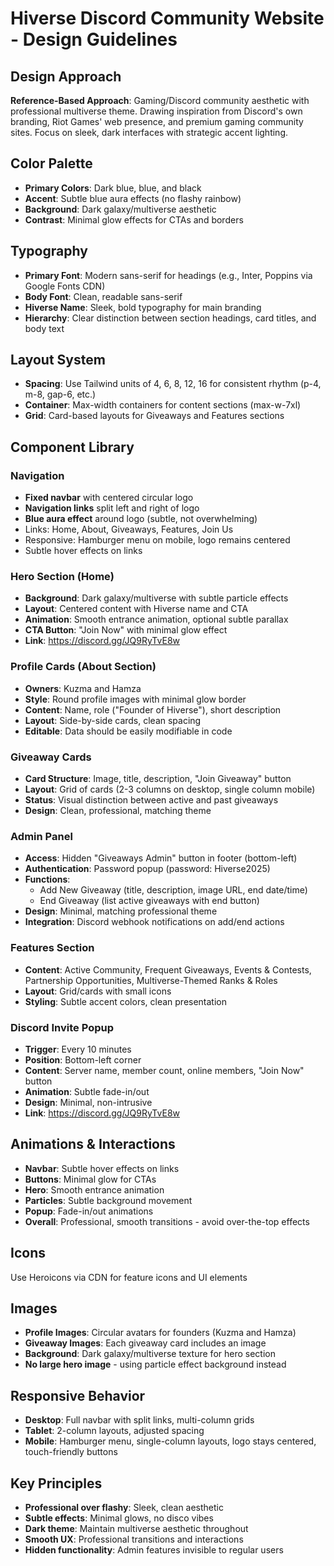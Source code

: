 # Hiverse Discord Community Website - Design Guidelines

## Design Approach
**Reference-Based Approach**: Gaming/Discord community aesthetic with professional multiverse theme. Drawing inspiration from Discord's own branding, Riot Games' web presence, and premium gaming community sites. Focus on sleek, dark interfaces with strategic accent lighting.

## Color Palette
- **Primary Colors**: Dark blue, blue, and black
- **Accent**: Subtle blue aura effects (no flashy rainbow)
- **Background**: Dark galaxy/multiverse aesthetic
- **Contrast**: Minimal glow effects for CTAs and borders

## Typography
- **Primary Font**: Modern sans-serif for headings (e.g., Inter, Poppins via Google Fonts CDN)
- **Body Font**: Clean, readable sans-serif
- **Hiverse Name**: Sleek, bold typography for main branding
- **Hierarchy**: Clear distinction between section headings, card titles, and body text

## Layout System
- **Spacing**: Use Tailwind units of 4, 6, 8, 12, 16 for consistent rhythm (p-4, m-8, gap-6, etc.)
- **Container**: Max-width containers for content sections (max-w-7xl)
- **Grid**: Card-based layouts for Giveaways and Features sections

## Component Library

### Navigation
- **Fixed navbar** with centered circular logo
- **Navigation links** split left and right of logo
- **Blue aura effect** around logo (subtle, not overwhelming)
- Links: Home, About, Giveaways, Features, Join Us
- Responsive: Hamburger menu on mobile, logo remains centered
- Subtle hover effects on links

### Hero Section (Home)
- **Background**: Dark galaxy/multiverse with subtle particle effects
- **Layout**: Centered content with Hiverse name and CTA
- **Animation**: Smooth entrance animation, optional subtle parallax
- **CTA Button**: "Join Now" with minimal glow effect
- **Link**: https://discord.gg/JQ9RyTvE8w

### Profile Cards (About Section)
- **Owners**: Kuzma and Hamza
- **Style**: Round profile images with minimal glow border
- **Content**: Name, role ("Founder of Hiverse"), short description
- **Layout**: Side-by-side cards, clean spacing
- **Editable**: Data should be easily modifiable in code

### Giveaway Cards
- **Card Structure**: Image, title, description, "Join Giveaway" button
- **Layout**: Grid of cards (2-3 columns on desktop, single column mobile)
- **Status**: Visual distinction between active and past giveaways
- **Design**: Clean, professional, matching theme

### Admin Panel
- **Access**: Hidden "Giveaways Admin" button in footer (bottom-left)
- **Authentication**: Password popup (password: Hiverse2025)
- **Functions**: 
  - Add New Giveaway (title, description, image URL, end date/time)
  - End Giveaway (list active giveaways with end button)
- **Design**: Minimal, matching professional theme
- **Integration**: Discord webhook notifications on add/end actions

### Features Section
- **Content**: Active Community, Frequent Giveaways, Events & Contests, Partnership Opportunities, Multiverse-Themed Ranks & Roles
- **Layout**: Grid/cards with small icons
- **Styling**: Subtle accent colors, clean presentation

### Discord Invite Popup
- **Trigger**: Every 10 minutes
- **Position**: Bottom-left corner
- **Content**: Server name, member count, online members, "Join Now" button
- **Animation**: Subtle fade-in/out
- **Design**: Minimal, non-intrusive
- **Link**: https://discord.gg/JQ9RyTvE8w

## Animations & Interactions
- **Navbar**: Subtle hover effects on links
- **Buttons**: Minimal glow for CTAs
- **Hero**: Smooth entrance animation
- **Particles**: Subtle background movement
- **Popup**: Fade-in/out animations
- **Overall**: Professional, smooth transitions - avoid over-the-top effects

## Icons
Use Heroicons via CDN for feature icons and UI elements

## Images
- **Profile Images**: Circular avatars for founders (Kuzma and Hamza)
- **Giveaway Images**: Each giveaway card includes an image
- **Background**: Dark galaxy/multiverse texture for hero section
- **No large hero image** - using particle effect background instead

## Responsive Behavior
- **Desktop**: Full navbar with split links, multi-column grids
- **Tablet**: 2-column layouts, adjusted spacing
- **Mobile**: Hamburger menu, single-column layouts, logo stays centered, touch-friendly buttons

## Key Principles
- **Professional over flashy**: Sleek, clean aesthetic
- **Subtle effects**: Minimal glows, no disco vibes
- **Dark theme**: Maintain multiverse aesthetic throughout
- **Smooth UX**: Professional transitions and interactions
- **Hidden functionality**: Admin features invisible to regular users